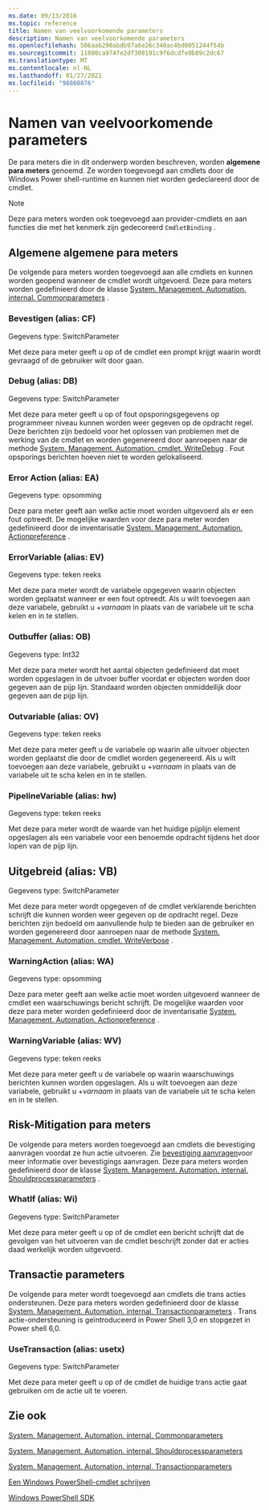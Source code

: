 ```yaml
---
ms.date: 09/13/2016
ms.topic: reference
title: Namen van veelvoorkomende parameters
description: Namen van veelvoorkomende parameters
ms.openlocfilehash: 506aab290abdb97a6e26c340ac4bd0051244f54b
ms.sourcegitcommit: 11880ca974fe2df308191c9f6dcdfe0b89c2dc67
ms.translationtype: MT
ms.contentlocale: nl-NL
ms.lasthandoff: 01/27/2021
ms.locfileid: "98860876"
---
```

# <a name="common-parameter-names"></a>Namen van veelvoorkomende parameters

De para meters die in dit onderwerp worden beschreven, worden **algemene para meters** genoemd. Ze worden toegevoegd aan cmdlets door de Windows Power shell-runtime en kunnen niet worden gedeclareerd door de cmdlet.

> [!NOTE]
> Deze para meters worden ook toegevoegd aan provider-cmdlets en aan functies die met het kenmerk zijn gedecoreerd `CmdletBinding` .

## <a name="general-common-parameters"></a>Algemene algemene para meters

De volgende para meters worden toegevoegd aan alle cmdlets en kunnen worden geopend wanneer de cmdlet wordt uitgevoerd.
Deze para meters worden gedefinieerd door de klasse [System. Management. Automation. internal. Commonparameters](/dotnet/api/System.Management.Automation.Internal.CommonParameters) .

### <a name="confirm-alias-cf"></a>Bevestigen (alias: CF)

Gegevens type: SwitchParameter

Met deze para meter geeft u op of de cmdlet een prompt krijgt waarin wordt gevraagd of de gebruiker wilt door gaan.

### <a name="debug-alias-db"></a>Debug (alias: DB)

Gegevens type: SwitchParameter

Met deze para meter geeft u op of fout opsporingsgegevens op programmeer niveau kunnen worden weer gegeven op de opdracht regel. Deze berichten zijn bedoeld voor het oplossen van problemen met de werking van de cmdlet en worden gegenereerd door aanroepen naar de methode [System. Management. Automation. cmdlet. WriteDebug](/dotnet/api/System.Management.Automation.Cmdlet.WriteDebug) . Fout opsporings berichten hoeven niet te worden gelokaliseerd.

### <a name="erroraction-alias-ea"></a>Error Action (alias: EA)

Gegevens type: opsomming

Deze para meter geeft aan welke actie moet worden uitgevoerd als er een fout optreedt. De mogelijke waarden voor deze para meter worden gedefinieerd door de inventarisatie [System. Management. Automation. Actionpreference](/dotnet/api/System.Management.Automation.ActionPreference) .

### <a name="errorvariable-alias-ev"></a>ErrorVariable (alias: EV)

Gegevens type: teken reeks

Met deze para meter wordt de variabele opgegeven waarin objecten worden geplaatst wanneer er een fout optreedt. Als u wilt toevoegen aan deze variabele, gebruikt u +_varnaam_ in plaats van de variabele uit te scha kelen en in te stellen.

### <a name="outbuffer-alias-ob"></a>Outbuffer (alias: OB)

Gegevens type: Int32

Met deze para meter wordt het aantal objecten gedefinieerd dat moet worden opgeslagen in de uitvoer buffer voordat er objecten worden door gegeven aan de pijp lijn. Standaard worden objecten onmiddellijk door gegeven aan de pijp lijn.

### <a name="outvariable-alias-ov"></a>Outvariable (alias: OV)

Gegevens type: teken reeks

Met deze para meter geeft u de variabele op waarin alle uitvoer objecten worden geplaatst die door de cmdlet worden gegenereerd.
Als u wilt toevoegen aan deze variabele, gebruikt u +_varnaam_ in plaats van de variabele uit te scha kelen en in te stellen.

### <a name="pipelinevariable-alias-pv"></a>PipelineVariable (alias: hw)

Gegevens type: teken reeks

Met deze para meter wordt de waarde van het huidige pijplijn element opgeslagen als een variabele voor een benoemde opdracht tijdens het door lopen van de pijp lijn.

## <a name="verbose-alias-vb"></a>Uitgebreid (alias: VB)

Gegevens type: SwitchParameter

Met deze para meter wordt opgegeven of de cmdlet verklarende berichten schrijft die kunnen worden weer gegeven op de opdracht regel. Deze berichten zijn bedoeld om aanvullende hulp te bieden aan de gebruiker en worden gegenereerd door aanroepen naar de methode [System. Management. Automation. cmdlet. WriteVerbose](/dotnet/api/System.Management.Automation.Cmdlet.WriteVerbose) .

### <a name="warningaction-alias-wa"></a>WarningAction (alias: WA)

Gegevens type: opsomming

Deze para meter geeft aan welke actie moet worden uitgevoerd wanneer de cmdlet een waarschuwings bericht schrijft. De mogelijke waarden voor deze para meter worden gedefinieerd door de inventarisatie [System. Management. Automation. Actionpreference](/dotnet/api/System.Management.Automation.ActionPreference) .

### <a name="warningvariable-alias-wv"></a>WarningVariable (alias: WV)

Gegevens type: teken reeks

Met deze para meter geeft u de variabele op waarin waarschuwings berichten kunnen worden opgeslagen. Als u wilt toevoegen aan deze variabele, gebruikt u +_varnaam_ in plaats van de variabele uit te scha kelen en in te stellen.

## <a name="risk-mitigation-parameters"></a>Risk-Mitigation para meters

De volgende para meters worden toegevoegd aan cmdlets die bevestiging aanvragen voordat ze hun actie uitvoeren. Zie [bevestiging aanvragen](./requesting-confirmation-from-cmdlets.md)voor meer informatie over bevestigings aanvragen.
Deze para meters worden gedefinieerd door de klasse [System. Management. Automation. internal. Shouldprocessparameters](/dotnet/api/System.Management.Automation.Internal.ShouldProcessParameters) .

### <a name="whatif-alias-wi"></a>WhatIf (alias: Wi)

Gegevens type: SwitchParameter

Met deze para meter geeft u op of de cmdlet een bericht schrijft dat de gevolgen van het uitvoeren van de cmdlet beschrijft zonder dat er acties daad werkelijk worden uitgevoerd.

## <a name="transaction-parameters"></a>Transactie parameters

De volgende para meter wordt toegevoegd aan cmdlets die trans acties ondersteunen. Deze para meters worden gedefinieerd door de klasse [System. Management. Automation. internal. Transactionparameters](/dotnet/api/System.Management.Automation.Internal.TransactionParameters) . Trans actie-ondersteuning is geïntroduceerd in Power Shell 3,0 en stopgezet in Power shell 6,0.

### <a name="usetransaction-alias-usetx"></a>UseTransaction (alias: usetx)

Gegevens type: SwitchParameter

Met deze para meter geeft u op of de cmdlet de huidige trans actie gaat gebruiken om de actie uit te voeren.

## <a name="see-also"></a>Zie ook

[System. Management. Automation. internal. Commonparameters](/dotnet/api/System.Management.Automation.Internal.CommonParameters)

[System. Management. Automation. internal. Shouldprocessparameters](/dotnet/api/System.Management.Automation.Internal.ShouldProcessParameters)

[System. Management. Automation. internal. Transactionparameters](/dotnet/api/System.Management.Automation.Internal.TransactionParameters)

[Een Windows PowerShell-cmdlet schrijven](./writing-a-windows-powershell-cmdlet.md)

[Windows PowerShell SDK](../windows-powershell-reference.md)
